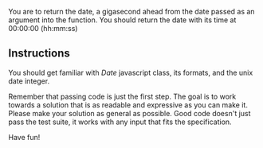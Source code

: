 You are to return the date, a gigasecond ahead from the date passed as an argument into the function.
You should return the date with its time at 00:00:00 (hh:mm:ss)

## Instructions

You should get familiar with *Date* javascript class, its formats, and the unix date integer.

Remember that passing code is just the first step. The goal is to work
towards a solution that is as readable and expressive as you can make
it.
Please make your solution as general as possible. Good code doesn't just
pass the test suite, it works with any input that fits the
specification.

Have fun!

